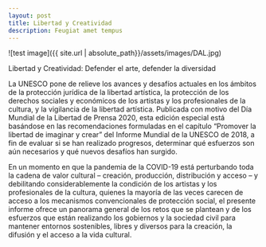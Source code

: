 ```yaml
---
layout: post
title: Libertad y Creatividad
description: Feugiat amet tempus
---
```


![test image]({{ site.url | absolute_path}}/assets/images/DAL.jpg)

Libertad y Creatividad: Defender el arte, defender la diversidad

La UNESCO pone de relieve los avances y desafíos actuales en los ámbitos de la protección jurídica de la libertad artística, la protección de los derechos sociales y económicos de los artistas y los profesionales de la cultura, y la vigilancia de la libertad artística. Publicada con motivo del Día Mundial de la Libertad de Prensa 2020, esta edición especial está basándose en las recomendaciones formuladas en el capítulo “Promover la libertad de imaginar y crear” del Informe Mundial de la UNESCO de 2018, a fin de evaluar si se han realizado progresos, determinar qué esfuerzos son aún necesarios y qué nuevos desafíos han surgido.

En un momento en que la pandemia de la COVID-19 está perturbando toda la cadena de valor cultural – creación, producción, distribución y acceso – y debilitando considerablemente la condición de los artistas y los profesionales de la cultura, quienes la mayoría de las veces carecen de acceso a los mecanismos convencionales de protección social, el presente informe ofrece un panorama general de los retos que se plantean y de los esfuerzos que están realizando los gobiernos y la sociedad civil para mantener entornos sostenibles, libres y diversos para la creación, la difusión y el acceso a la vida cultural.
